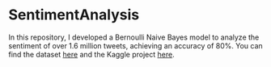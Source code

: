 # SentimentAnalysis
In this repository, I developed a Bernoulli Naive Bayes model to analyze the sentiment of over 1.6 million tweets, achieving an accuracy of 80%. You can find the dataset [here](https://www.kaggle.com/datasets/kazanova/sentiment140) and the Kaggle project [here](https://www.kaggle.com/code/faezehgharari/sentiment-analysis).
